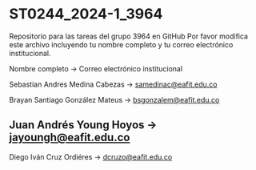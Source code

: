 # ST0244_2024-1_3964
Repositorio para las tareas del grupo 3964 en GitHub
Por favor modifica este archivo incluyendo tu nombre completo y tu correo electrónico institucional.

Nombre completo -> Correo electrónico institucional

Sebastian Andres Medina Cabezas -> samedinac@eafit.edu.co

Brayan Santiago González Mateus -> bsgonzalem@eafit.edu.co

## Juan Andrés Young Hoyos -> jayoungh@eafit.edu.co

Diego Iván Cruz Ordiéres -> dcruzo@eafit.edu.co